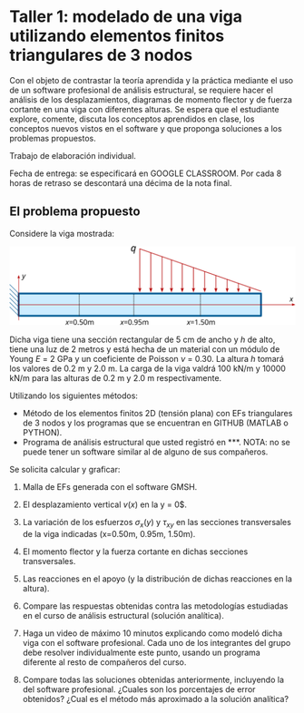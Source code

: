 # Taller 1: modelado de una viga utilizando elementos finitos triangulares de 3 nodos

Con el objeto de contrastar la teoría aprendida y la práctica mediante el uso de un software profesional de análisis estructural, se requiere hacer el análisis de los desplazamientos, diagramas de momento flector y de fuerza cortante en una viga con diferentes alturas. Se espera que el estudiante explore, comente, discuta los conceptos aprendidos en clase, los conceptos nuevos vistos en el software y que proponga soluciones a los problemas propuestos.

Trabajo de elaboración individual.

Fecha de entrega: se especificará en GOOGLE CLASSROOM. Por cada 8 horas de retraso se descontará una décima de la nota final.

## El problema propuesto
Considere la viga mostrada:

<img src="figs/viga_2023a.svg"/>

Dicha viga tiene una sección rectangular de 5 cm de ancho y $h$ de alto, tiene una luz de 2 metros y está hecha de un material con un módulo de Young $E$ = 2 GPa y un coeficiente de Poisson $\nu$ = 0.30. La altura $h$ tomará los valores de 0.2 m y 2.0 m. La carga de la viga valdrá 100 kN/m y 10000 kN/m para las alturas de 0.2 m y 2.0 m respectivamente.

Utilizando los siguientes métodos:
* Método de los elementos finitos 2D (tensión plana) con EFs triangulares de 3 nodos y los programas que se encuentran en GITHUB (MATLAB o PYTHON).
* Programa de análisis estructural que usted registró en ***. NOTA: no se puede tener un software similar al de alguno de sus compañeros.

Se solicita calcular y graficar:

1. Malla de EFs generada con el software GMSH.

2. El desplazamiento vertical $v(x)$ en la y = 0$.

3. La variación de los esfuerzos $\sigma_x(y)$ y $\tau_{xy}$ en las secciones transversales de la viga indicadas (x=0.50m, 0.95m, 1.50m).

4. El momento flector y la fuerza cortante en dichas secciones transversales.

5. Las reacciones en el apoyo (y la distribución de dichas reacciones en la altura).

6. Compare las respuestas obtenidas contra las metodologías estudiadas en el curso de análisis estructural (solución analítica).

7. Haga un video de máximo 10 minutos explicando como modeló dicha viga con el software profesional. Cada uno de los integrantes del grupo debe resolver individualmente este punto, usando un programa diferente al resto de compañeros del curso.

8. Compare todas las soluciones obtenidas anteriormente, incluyendo la del software profesional. ¿Cuales son los porcentajes de error obtenidos? ¿Cual es el método más aproximado a la solución analítica?

<!---

## Criterios de evaluación
* Por cada punto no resuelto se tendrá una 1.0 unidad menos.

* Punto 1:    
   - 0.3 Incluye la deducción de las fórmulas en el informe

* Punto 2: 
   - 0.5 ¿Funciona adecuadamente el programa, teniendo en cuenta que el área transversal de la barra es variable?
   - 0.3 El programa funciona para *n* variable
   - 0.2 ¿Estimó adecuadamente el esfuerzo en los puntos de Barlow?

* Punto 3: 
   - 0.3 Hace la comparación contra EFs de área constante (use 12 EFs)

* Punto 4:
  - Si no se realiza este punto o simplemente funciona mal se tendrán 2.0 unidades menos.

* Punto 5 (por cada video. Si hace el trabajo solo, estos puntos se multiplican por 2):
  - 0.1 Modeló adecuadamente los apoyos? la estructura? el material?
  - 0.3 Interpretó adecuadamente los gráficos resultantes? Ubicó los esfuerzos/deformaciones/desplazamientos máximos y mínimos? Hace un adecuado análisis de resultados?
  - 0.6 Exploró todas las capacidades de visualización de resultados que ofrece el software?  
  - si no se realiza este punto se tendrán 2.0 unidades menos por cada video no presentado.

* Punto 6:
  - 0.5 Compara adecuadamente todos los métodos empleados contra la solución exacta.
  - 0.9 Hace un adecuado análisis de resultados?

* 0.5 unidades por programar algo novedoso que mejore notablemente algún aspecto del código.

# Otros criterios y notas
* Se solicita subir todos los archivos asociados al trabajo (.XLSX, .PDF, .MP4, .MKV, etc) directamente a GOOGLE CLASSROOM. Por favor no los empaquete en un archivo .ZIP o .RAR.

* Lo solicitado se debe subir a la plataforma GOOGLE CLASSROOM en formato PDF. El video se debe subir a GOOGLE CLASSROOM, no a YouTube u otra plataforma de videos. El video debe contener un recuadrito en el cual se vea a usted exponiendo el tema.

* Se deben entregar las presentaciones utilizadas en los videos en formato PDF.

* Informe máximo de 15 páginas. NOTA: no incluir en el trabajo escrito códigos de programación, excepto pequeños bloques de máximo 10 o 15 reglones, en caso de ser necesario.

* Se sugiere aprender a manejar un programa de edición de videos. Esto les facilitará grandemente la realización del mismo.

* No los voy a penalizar en caso que ustedes obtengan desplazamientos diferentes a los que deberían dar. La experiencia nos ha demostrado que hay programas que simplemente no funcionan adecuadamente (aunque son pocos). Sin embargo, el estudiante debe demostrar en el video que modeló correctamente la estructura.

* Active en el software de captura de pantalla la opción para ver el ratón.

* Por mala calidad en el sonido se rebajarán 0.5 unidades. Por favor use un micrófono auxiliar (por ejemplo, un manos libres) y evite usar el micrófono del portátil para hacer el video.

* Si se sube un video de mala calidad (por ejemplo 720p de calidad o inferior) se rebajará 1.0 unidad. Mínimo 1080p. Recuerde que no tenemos limitación en el almacenamiento en GOOGLE CLASSROOM. En caso que su equipo no sea capaz de hacer videos con resolución 1080p, infórmelo previamente.

* Por cada día de retrazo se descontarán 3 décimas de la nota final.

* Si se sube el video a YouTube, se tendrá menos 2.0 unidades. Los videos los debe subir directamente a GOOGLE CLASSROOM.

* Si se usa un software diferente al registrado, se tendrá menos 3.0 unidades.

* Si se modela una estructura diferente a la registrada, o si se modela usando EFs 3D, se tendrá menos 3.0 unidades.

* Si no se incluye en el video un recuadro donde se donde se vea usted hablando sobre el software se tendrá menos 3.0 unidades.

* Si tienen dudas, por favor hágalas en el grupo de WhatsApp del curso, no a al WhatsApp personal del profesor.

* NOTA MAXIMA FINAL = 5.5

--->


<!---
## Se solicita
  * Explique qué es lo que observa en los gráficos.
  * Realice un estudio similar al mostrado en la Sección 9.2 del `main.pdf`, en los que se compare:
    * *v(x,0)* calculado con el método de los EFs 2D con el desplazamiento vertical *v(x)* estimado con las teorías de EB y TE.
    * *v(x,y)*, *σₓ(x,y)* y *τₓᵧ(x,y)* para diferentes puntos de la viga calculado con el método de los EFs 2D con el  estimado con las teorías de EB y TE.
    * Se calcule la fuerza cortante *V(x)*, el momento flector *M(x)* y la fuerza axial *P(x)* para diferentes puntos de la viga con el método de los EFs 2D y con el  estimado con las teorías de EB y TE. Para tal fin se deben emplear las ecuaciones:   
--->
<!---
Compile en: https://tex.s2cms.com

\begin{align*}
V(x) &= - \iint_{A(x)}   \tau_{xy}(x,y,z) \operatorname{d} y \operatorname{d} z \\
M(x) &= - \iint_{A(x)} y \sigma_{x}(x,y,z) \operatorname{d} y \operatorname{d} z \\
P(x) &= + \iint_{A(x)}   \sigma_{x}(x,y,z) \operatorname{d} y \operatorname{d} z 
\end{align*}
--->
<!---
 ![](https://tex.s2cms.ru/svg/%5Cbegin%7Balign*%7D%0AV(x)%20%26%3D%20-%20%5Ciint_%7BA(x)%7D%20%5Ctau_%7Bxy%7D(x%2Cy%2Cz)%20%5Coperatorname%7Bd%7D%20y%20%5Coperatorname%7Bd%7D%20z%20%5C%5C%0AM(x)%20%26%3D%20-%20%5Ciint_%7BA(x)%7D%20y%20%5Csigma_%7Bx%7D(x%2Cy%2Cz)%20%5Coperatorname%7Bd%7D%20y%20%5Coperatorname%7Bd%7D%20z%20%5C%5C%0AP(x)%20%26%3D%20%2B%20%5Ciint_%7BA(x)%7D%20%5Csigma_%7Bx%7D(x%2Cy%2Cz)%20%5Coperatorname%7Bd%7D%20y%20%5Coperatorname%7Bd%7D%20z%20%0A%5Cend%7Balign*%7D)

  * No es necesario escribir una introducción o un marco teórico que contenga la metodología vista en clase.

* Dos videos:
  * VIDEO 1 (máximo 20 minutos): hacer un video que ilustre como resolvió la viga utilizando el programa seleccionado. En el mismo video mostrar la comparación de los resultados obtenidos con MAXIMA y con el programa escogido (usando las teorías de EB, TE y el método de los EFs para tensión plana).

  * VIDEO 2 (máximo 20 minutos): en este video se debe hacer una reseña crítica de las capacidades teóricas y las hipótesis fundamentales que hace el programa en cuanto al **ANALISIS DE VIGAS Y PÓRTICOS** (es decir, en cuanto a la matemática interna para el cálculo de desplazamientos, diagramas de momento flector, fuerza cortante, etc). OJO: no es mostrar como se utiliza el software, sino más mirar los manuales de referencia del mismo y mostrar que teorías, hipótesis, suposiciones, capacidades y limitaciones que tiene el programa escogido y que se utilizaron para calcular la viga. Entregar, adicionalmente, el archivo PDF utilizado en la presentación de este video. Se sugiere para la presentación tomar capturas de pantalla de los manuales de referencia del programa en cuestión. OJO: no confunda esto con la información comercial. Lo que se está solicitando está dentro de los manuales de referencia. Algunos ejemplos de buenos análisis son:
     * MIDAS GEN (análisis de vigas): https://www.youtube.com/watch?v=p06pnzg2ZPg
     * STRUSOFT FEM-DESIGN (análisis de losas): https://www.youtube.com/watch?v=xxPzgIl-mEg

* Se solicita subir todos los archivos asociados al trabajo (.XLSX, .DOCX, .MP4, .MKV, archivo de MAXIMA, etc) directamente a GOOGLE CLASSROOM. Por favor no los empaquete en un archivo .ZIP o .RAR.

* Active en el software de captura de pantalla la opción para ver el ratón.

Se espera que cada uno lea a fondo el manual del usuario del software. No se queden con los videos de YouTube. En el manual del usuario generalmente existe información importante sobre las hipótesis de modelado que hace cada software.

Se sugiere aprender a manejar un programa de edición de videos. Esto les facilitará grandemente la realización del mismo.


## Criterios de evaluación
* NOTA MAXIMA 6.0

* Análisis y comparación de los resultados con diferencias finitas, funciones de singularidad y el software de EFs (60% = 3.6)
  * 0.3 Calculo de reacciones, *V*, *M*, *θ*, *v* con MS EXCEL + diferencias finitas + EB
  * 0.2 Calculo de reacciones, *V*, *M*, *θ*, *v* con MAXIMA + funciones de singularidad + EB
  * 0.3 Calculo de reacciones, *V*, *M*, *θ*, *v* con MAXIMA + funciones de singularidad + TE (empotramientos suave y duro)
  * 0.6 VIDEO 1: Calculo de reacciones, *V*, *M*, *θ*, *v* con el software profesional haciendo un ingreso adecuado de datos. Comparar contra:
     * Método de las funciones de singularidad + EB
     * Método de las funciones de singularidad + TE
     * Método de los EFs para tensión plana
  * Si no se realiza el video 1, se tendrá -2.0 unidades.
  * 0.5 Compara, analiza, hace tablas y/o gráficas comparativas de los resultados entre los diferentes métodos que usan la teoría de Euler-Bernoulli. ¿Explica el por qué de las diferencias?
  * 0.6 Compara, analiza, hace tablas y/o gráficas comparativas de los resultados entre los diferentes métodos que usan la teoría de Timoshenko-Ehrenfest y calcula el porcentaje de diferencia entre los resultados para los diferentes tipos de empotramientos. ¿Compara respuestas entre los diferentes empotramientos de Timoshenko (rígido/suave) y el software? ¿Explica el por qué de las diferencias?
  * 0.5 Compara, analiza, hace tablas y/o gráficas comparativas de los resultados entre el método de EB y el de TE estimados por el método de las funciones de singularidad? ¿Explica el por qué de las diferencias?
  * 0.6 Compara, analiza, hace tablas y/o gráficas comparativas de los resultados entre el método de los EFs para tensión plana y por el método de las funciones de singularidad? ¿Explica el por qué de las diferencias?

* VIDEO 2: reseña crítica de las capacidades teóricas y las hipótesis fundamentales que hace el programa en cuanto al análisis de viga (40% = 2.4)
  * 0.8 Hace un recuento de las teorías que soporta el programa, haciendo recortes del manual de referencia del mismo. Explica capacidades de cálculo y teorías que utiliza el software. 
  * 0.8 Explica hipótesis fundamentales y consejos en el modelado según se detalla en el manual del programa; hace una reseña crítica de las capacidades teóricas, las limitaciones y las hipótesis fundamentales que hace el programa en cuanto al análisis de viga
  * 0.8 Hace una reseña crítica de las ventajas/capacidades y limitaciones/suposiciones que hace el programa en cuanto al análisis de vigas y pórticos

* Por mala calidad en el sonido se rebajarán 0.5 unidades. Por favor use un micrófono auxiliar (por ejemplo, un manos libres) y evite usar el micrófono del portátil para hacer el video.

* Si se sube un video de mala calidad (por ejemplo 720p de calidad o inferior) se rebajará 1.0 unidad. Mínimo 1080p. Recuerde que no tenemos limitación en el almacenamiento en GOOGLE CLASSROOM.

* Si se usa un software diferente al registrado, se tendrá menos 2.0 unidades.

* Por cada día de retrazo se descontarán 3 décimas de la nota final.
--->
